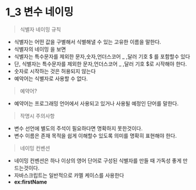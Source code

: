# 1_3 변수 네이밍

> 식별자 네이밍 규칙

- 식별자는 어떤 값을 구별해서 식별해낼 수 있는 고유한 이름을 말한다.
- 식별자의 네이밍 을 보면 
 - 식별자는 특수문자를 제외한 문자,숫자,언더스코어 _ ,달러 기호 $ 를 포함할수 있다
 - 단, 식별자는 특수문자를 제외한 문자,언더스코어 _ ,달러 기호 $로 시작해야 한다. 
 - 숫자로 시작하는 것은 허용되지 않는다 
 - 예악어는 식별자로 사용할 수 없다.

> 예약어?

- 예약어는 프로그래밍 언어에서 사용되고 있거나 사용될 예정인 단어를 말한다.

> 작명시 주의사항
- 변수 선언에 별도의 주석이 필요하다면 명확하지 못한것이다.
- 변수 이름은 존재 목적을 쉽게 이해할수 있도록 의미를 명확히 표현해야 한다.


> 네이밍 컨벤션 

- 네이밍 컨벤션은 하나 이상의 영어 단어로 구성된 식별자를 만들 때 가독성 좋게 만드는것이다.
- 자바스크립트는 일반적으로 카멜 케이스를 사용한다
 - **ex:firstName**